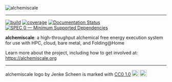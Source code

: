 ![alchemiscale](docs/assets/logo/logo_full_horizontal_inverted.png)

---

[![build](https://github.com/OpenFreeEnergy/alchemiscale/actions/workflows/ci-integration.yml/badge.svg)](https://github.com/OpenFreeEnergy/alchemiscale/actions/workflows/ci-integration.yml)
[![coverage](https://codecov.io/gh/OpenFreeEnergy/alchemiscale/branch/main/graph/badge.svg)](https://codecov.io/gh/OpenFreeEnergy/alchemiscale)
[![Documentation Status](https://readthedocs.org/projects/alchemiscale/badge/?version=latest)](https://alchemiscale.readthedocs.io/en/latest/?badge=latest)
[![SPEC 0 — Minimum Supported Dependencies](https://img.shields.io/badge/SPEC-0-green?labelColor=%23004811&color=%235CA038)](https://scientific-python.org/specs/spec-0000/)

**alchemiscale**: a high-throughput alchemical free energy execution system for use with HPC, cloud, bare metal, and Folding@Home

Learn more about the project, including how to get involved at: https://alchemiscale.org


---
<p xmlns:cc="http://creativecommons.org/ns#" xmlns:dct="http://purl.org/dc/terms/"><span property="dct:title">alchemiscale logo</span> by <span property="cc:attributionName">Jenke Scheen</span> is marked with <a href="http://creativecommons.org/publicdomain/zero/1.0?ref=chooser-v1" target="_blank" rel="license noopener noreferrer" style="display:inline-block;">CC0 1.0<img style="height:22px!important;margin-left:3px;vertical-align:text-bottom;" src="https://mirrors.creativecommons.org/presskit/icons/cc.svg?ref=chooser-v1"><img style="height:22px!important;margin-left:3px;vertical-align:text-bottom;" src="https://mirrors.creativecommons.org/presskit/icons/zero.svg?ref=chooser-v1"></a></p> 
